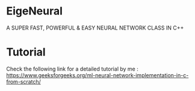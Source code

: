 # EigeNeural
A SUPER FAST, POWERFUL &amp; EASY NEURAL NETWORK CLASS IN C++

# Tutorial
Check the following link for a detailed tutorial by me :
https://www.geeksforgeeks.org/ml-neural-network-implementation-in-c-from-scratch/
